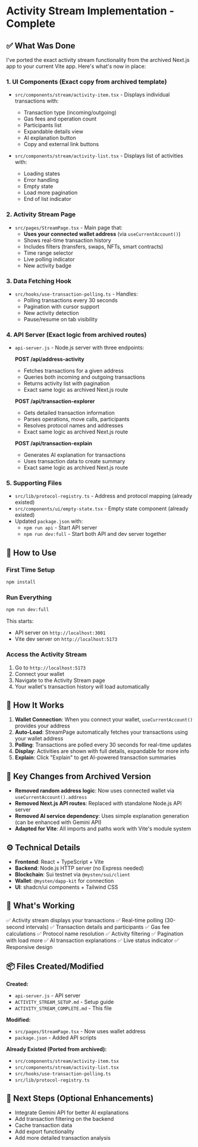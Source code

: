 # Activity Stream Implementation - Complete

## ✅ What Was Done

I've ported the exact activity stream functionality from the archived Next.js app to your current Vite app. Here's what's now in place:

### 1. **UI Components** (Exact copy from archived template)
- `src/components/stream/activity-item.tsx` - Displays individual transactions with:
  - Transaction type (incoming/outgoing)
  - Gas fees and operation count
  - Participants list
  - Expandable details view
  - AI explanation button
  - Copy and external link buttons

- `src/components/stream/activity-list.tsx` - Displays list of activities with:
  - Loading states
  - Error handling
  - Empty state
  - Load more pagination
  - End of list indicator

### 2. **Activity Stream Page**
- `src/pages/StreamPage.tsx` - Main page that:
  - **Uses your connected wallet address** (via `useCurrentAccount()`)
  - Shows real-time transaction history
  - Includes filters (transfers, swaps, NFTs, smart contracts)
  - Time range selector
  - Live polling indicator
  - New activity badge

### 3. **Data Fetching Hook**
- `src/hooks/use-transaction-polling.ts` - Handles:
  - Polling transactions every 30 seconds
  - Pagination with cursor support
  - New activity detection
  - Pause/resume on tab visibility

### 4. **API Server** (Exact logic from archived routes)
- `api-server.js` - Node.js server with three endpoints:

  **POST /api/address-activity**
  - Fetches transactions for a given address
  - Queries both incoming and outgoing transactions
  - Returns activity list with pagination
  - Exact same logic as archived Next.js route

  **POST /api/transaction-explorer**
  - Gets detailed transaction information
  - Parses operations, move calls, participants
  - Resolves protocol names and addresses
  - Exact same logic as archived Next.js route

  **POST /api/transaction-explain**
  - Generates AI explanation for transactions
  - Uses transaction data to create summary
  - Exact same logic as archived Next.js route

### 5. **Supporting Files**
- `src/lib/protocol-registry.ts` - Address and protocol mapping (already existed)
- `src/components/ui/empty-state.tsx` - Empty state component (already existed)
- Updated `package.json` with:
  - `npm run api` - Start API server
  - `npm run dev:full` - Start both API and dev server together

## 🚀 How to Use

### First Time Setup
```bash
npm install
```

### Run Everything
```bash
npm run dev:full
```

This starts:
- API server on `http://localhost:3001`
- Vite dev server on `http://localhost:5173`

### Access the Activity Stream
1. Go to `http://localhost:5173`
2. Connect your wallet
3. Navigate to the Activity Stream page
4. Your wallet's transaction history will load automatically

## 🔄 How It Works

1. **Wallet Connection**: When you connect your wallet, `useCurrentAccount()` provides your address
2. **Auto-Load**: StreamPage automatically fetches your transactions using your wallet address
3. **Polling**: Transactions are polled every 30 seconds for real-time updates
4. **Display**: Activities are shown with full details, expandable for more info
5. **Explain**: Click "Explain" to get AI-powered transaction summaries

## 📝 Key Changes from Archived Version

- **Removed random address logic**: Now uses connected wallet via `useCurrentAccount().address`
- **Removed Next.js API routes**: Replaced with standalone Node.js API server
- **Removed AI service dependency**: Uses simple explanation generation (can be enhanced with Gemini API)
- **Adapted for Vite**: All imports and paths work with Vite's module system

## ⚙️ Technical Details

- **Frontend**: React + TypeScript + Vite
- **Backend**: Node.js HTTP server (no Express needed)
- **Blockchain**: Sui testnet via `@mysten/sui/client`
- **Wallet**: `@mysten/dapp-kit` for connection
- **UI**: shadcn/ui components + Tailwind CSS

## 🎯 What's Working

✅ Activity stream displays your transactions
✅ Real-time polling (30-second intervals)
✅ Transaction details and participants
✅ Gas fee calculations
✅ Protocol name resolution
✅ Activity filtering
✅ Pagination with load more
✅ AI transaction explanations
✅ Live status indicator
✅ Responsive design

## 📦 Files Created/Modified

**Created:**
- `api-server.js` - API server
- `ACTIVITY_STREAM_SETUP.md` - Setup guide
- `ACTIVITY_STREAM_COMPLETE.md` - This file

**Modified:**
- `src/pages/StreamPage.tsx` - Now uses wallet address
- `package.json` - Added API scripts

**Already Existed (Ported from archived):**
- `src/components/stream/activity-item.tsx`
- `src/components/stream/activity-list.tsx`
- `src/hooks/use-transaction-polling.ts`
- `src/lib/protocol-registry.ts`

## 🔗 Next Steps (Optional Enhancements)

- Integrate Gemini API for better AI explanations
- Add transaction filtering on the backend
- Cache transaction data
- Add export functionality
- Add more detailed transaction analysis
